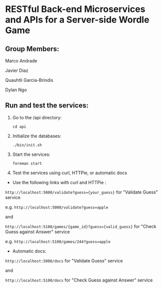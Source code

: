 # RESTful Back-end Microservices and APIs for a Server-side Wordle Game

## Group Members:

   Marco Andrade

   Javier Diaz

   Quauhtli Garcia-Brindis

   Dylan Ngo

## Run and test the services:

1. Go to the /api directory:

    ```
    cd api
    ```

2. Initialize the databases:

    ```
    ./bin/init.sh
    ```

3. Start the services:

    ```
    foreman start
    ```

4. Test the services using curl, HTTPie, or automatic docs
    
* Use the following links with curl and HTTPie :

`http://localhost:5000/validate?guess={your_guess}` for "Validate Guess" service

e.g. `http://localhost:5000/validate?guess=apple`

and

`http://localhost:5100/games/{game_id}?guess={valid_guess}` for "Check Guess against Answer" service

e.g. `http://localhost:5100/games/244?guess=apple`



* Automatic docs:

`http://localhost:5000/docs` for "Validate Guess" service 

and 

`http://localhost:5100/docs` for "Check Guess against Answer" service